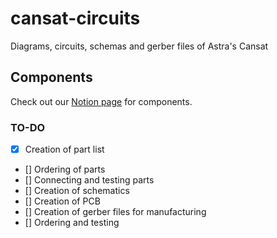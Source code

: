 # cansat-circuits
Diagrams, circuits, schemas and gerber files of Astra's Cansat

## Components
Check out our [Notion page](https://www.notion.so/astrateampolito/Components-Sensor-Payload-24f630e80aeb4f689f4a4227b104ff25) for components.

### TO-DO
- [X] Creation of part list
- [] Ordering of parts
- [] Connecting and testing parts
- [] Creation of schematics
- [] Creation of PCB
- [] Creation of gerber files for manufacturing
- [] Ordering and testing
